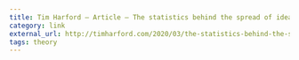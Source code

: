 ```yaml
---
title: Tim Harford — Article — The statistics behind the spread of ideas
category: link
external_url: http://timharford.com/2020/03/the-statistics-behind-the-spread-of-ideas/
tags: theory
---
```

